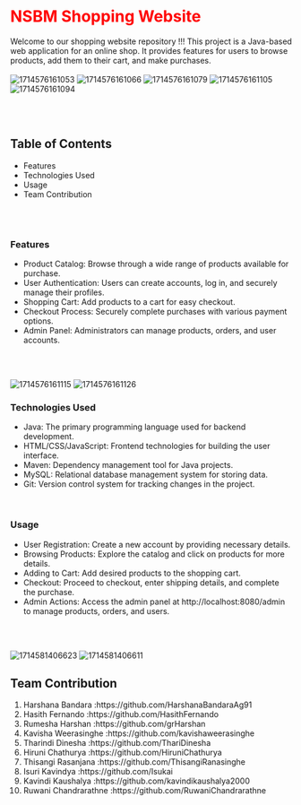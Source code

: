<h1><font color="red">NSBM Shopping Website</font></h1>


Welcome to our shopping website repository !!!
This project is a Java-based web application for an online shop.
It provides features for users to browse products, add them to their cart, and make purchases.
<br><br>
![1714576161053](https://github.com/HarshanaBandaraAg91/DEA-Group_Assignment/assets/139755295/7b61bda1-6a05-4472-9c0d-394eab5f90d9)
![1714576161066](https://github.com/HarshanaBandaraAg91/DEA-Group_Assignment/assets/139755295/fd02e254-d670-46a6-ac48-515c89c8fc91)
![1714576161079](https://github.com/HarshanaBandaraAg91/DEA-Group_Assignment/assets/139755295/031d8de3-5f20-4423-852f-9f7ae851e56d)
![1714576161105](https://github.com/HarshanaBandaraAg91/DEA-Group_Assignment/assets/139755295/215fd141-1c1a-4f4e-80b3-096eb10beb0e)
![1714576161094](https://github.com/HarshanaBandaraAg91/DEA-Group_Assignment/assets/139755295/3953dfc3-d054-4e97-8f40-dbd656bfa998)



<br><br>
<h2>Table of Contents</h2>
<ul>
  <li>Features</li>
<li>Technologies Used</li>

<li>Usage</li>
<li>Team Contribution</li>
</ul>
<br><br>

<h3><b>Features</b></h3>
<ul>
  <li>Product Catalog: Browse through a wide range of products available for purchase.</li>
  <li>User Authentication: Users can create accounts, log in, and securely manage their profiles.</li>
  <li>Shopping Cart: Add products to a cart for easy checkout.</li>
  <li>Checkout Process: Securely complete purchases with various payment options.</li>
  <li>Admin Panel: Administrators can manage products, orders, and user accounts.
</li>
</ul>
<br><br>

![1714576161115](https://github.com/HarshanaBandaraAg91/DEA-Group_Assignment/assets/139755295/a4945f84-2598-481d-bc7e-ecead7cfd1cd)
![1714576161126](https://github.com/HarshanaBandaraAg91/DEA-Group_Assignment/assets/139755295/2aa1d040-f098-42c4-8a33-af59bb11e7c5)



<h3>Technologies Used</h3>
<ul>
  <li>Java: The primary programming language used for backend development.</li>
  <li>HTML/CSS/JavaScript: Frontend technologies for building the user interface.</li>
   <li>Maven: Dependency management tool for Java projects.</li>
  <li>MySQL: Relational database management system for storing data.</li>
  <li>Git: Version control system for tracking changes in the project.</li> 
</ul>
<br>

<h3>Usage</h3>
<ul>
  <li>User Registration: Create a new account by providing necessary details.</li>
  <li>Browsing Products: Explore the catalog and click on products for more details.</li>
  <li>Adding to Cart: Add desired products to the shopping cart.</li>
  <li>Checkout: Proceed to checkout, enter shipping details, and complete the purchase.</li>
  <li>Admin Actions: Access the admin panel at http://localhost:8080/admin to manage products, orders, and users.</li>
</ul>
<br><br>

![1714581406623](https://github.com/HarshanaBandaraAg91/DEA-Group_Assignment/assets/139755295/1e7cb0ca-243d-4671-93da-7b379cd30d2d)
![1714581406611](https://github.com/HarshanaBandaraAg91/DEA-Group_Assignment/assets/139755295/3d385140-8d87-4c5f-a475-e054c0582903)




<h2>Team Contribution</h2>
<ol>
  <li>Harshana Bandara :https://github.com/HarshanaBandaraAg91 </li>
  <li>Hasith Fernando :https://github.com/HasithFernando</li>
  <li>Rumesha Harshan :https://github.com/grHarshan</li>
  <li>Kavisha Weerasinghe :https://github.com/kavishaweerasinghe</li>
  <li>Tharindi Dinesha :https://github.com/ThariDinesha</li>
  <li>Hiruni Chathurya :https://github.com/HiruniChathurya</li>
  <li>Thisangi Rasanjana :https://github.com/ThisangiRanasinghe</li>
  <li>Isuri Kavindya :https://github.com/Isukai</li>
  <li>Kavindi Kaushalya :https://github.com/kavindikaushalya2000</li>
  <li>Ruwani Chandrarathne :https://github.com/RuwaniChandrarathne</li>
</ol>

